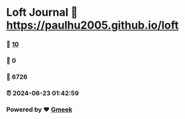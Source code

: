 # Loft Journal :link: https://paulhu2005.github.io/loft 
### :page_facing_up: [10](https://paulhu2005.github.io/loft/tag.html) 
### :speech_balloon: 0 
### :hibiscus: 6726 
### :alarm_clock: 2024-06-23 01:42:59 
### Powered by :heart: [Gmeek](https://github.com/Meekdai/Gmeek)
